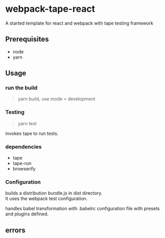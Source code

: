 # webpack-tape-react
A started template for react and webpack with tape testing framework

## Prerequisites

* node
* yarn

## Usage

### run the build
> yarn build, use mode = development

### Testing
> yarn test

invokes tape to run tests.  

### dependencies

* tape
* tape-run
* browserify

### Configuration

builds a distribution bundle.js in dist directory.  
It uses the webpack test configuration.  


handles babel transformation with .babelrc configuration file with presets and plugins defined.  

## errors
